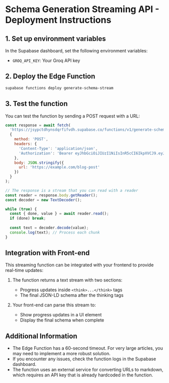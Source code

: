 # Schema Generation Streaming API - Deployment Instructions

## 1. Set up environment variables

In the Supabase dashboard, set the following environment variables:

- `GROQ_API_KEY`: Your Groq API key

## 2. Deploy the Edge Function

```bash
supabase functions deploy generate-schema-stream
```

## 3. Test the function

You can test the function by sending a POST request with a URL:

```javascript
const response = await fetch(
  'https://jsypctdhynsdqrfifvdh.supabase.co/functions/v1/generate-schema-stream',
  {
    method: 'POST',
    headers: {
      'Content-Type': 'application/json',
      'Authorization': 'Bearer eyJhbGciOiJIUzI1NiIsInR5cCI6IkpXVCJ9.eyJpc3MiOiJzdXBhYmFzZSIsInJlZiI6ImpzeXBjdGRoeW5zZHFyZmlmdmRoIiwicm9sZSI6ImFub24iLCJpYXQiOjE3NDA2OTIwMzIsImV4cCI6MjA1NjI2ODAzMn0.2QxOFFLzmp6VByWImiw6zDz3rWy-5hsvEHw3EMemIKY'
    },
    body: JSON.stringify({
      url: 'https://example.com/blog-post'
    })
  }
);

// The response is a stream that you can read with a reader
const reader = response.body.getReader();
const decoder = new TextDecoder();

while (true) {
  const { done, value } = await reader.read();
  if (done) break;
  
  const text = decoder.decode(value);
  console.log(text); // Process each chunk
}
```

## Integration with Front-end

This streaming function can be integrated with your frontend to provide real-time updates:

1. The function returns a text stream with two sections:
   - Progress updates inside `<think>...</think>` tags
   - The final JSON-LD schema after the thinking tags

2. Your front-end can parse this stream to:
   - Show progress updates in a UI element
   - Display the final schema when complete

## Additional Information

- The Edge Function has a 60-second timeout. For very large articles, you may need to implement a more robust solution.
- If you encounter any issues, check the function logs in the Supabase dashboard.
- The function uses an external service for converting URLs to markdown, which requires an API key that is already hardcoded in the function.